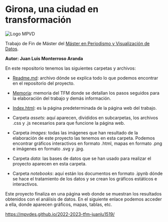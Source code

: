 # Girona, una ciudad en transformación

![Logo MPVD](https://mpvd.es/images/logo.svg)

Trabajo de Fin de Máster del [Máster en Periodismo y Visualización de Datos](https://mpvd.es/).

**Autor: Juan Luis Monterroso Aranda**

En este repositorio tenemos las siguientes carpetas y archivos:

- [Readme.md](README.md): archivo dónde se explica todo lo que podemos encontrar en el repositorio del proyecto.

- [Memoria](memoria.md): memoria del TFM donde se detallan los pasos seguidos para la elaboración del trabajo y demás información.

- [Index.html](index.html): es la página predeterminada de la página web del trabajo.

- Carpeta *assets*: aquí aparecen, divididos en subcarpetas, los archivos .css y .js necesarios para que funcione la página web.

- Carpeta *images*: todas las imágenes que han resultado de la elaboración de este proyecto las tenemos en esta carpeta. Podemos encontrar gráficos interactivos en formato .html, mapas en formato .png e imágenes en formato .svg y .jpg.

- Carpeta *data*: las bases de datos que se han usado para realizar el proyecto aparecen en esta carpeta.

- Carpeta *notebooks*: aquí están los documentos en formato .ipynb dónde se hace el tratamiento de los datos y se crean los gráficos estáticos e interactivos.

Este proyecto finaliza en una página web donde se muestran los resultados obtenidos con el análisis de datos. En el siguiente enlace podemos acceder a ella, donde aparecen gráficos, mapas, tablas, etc.

https://mpvdes.github.io/2022-2023-tfm-juanlu1519/
